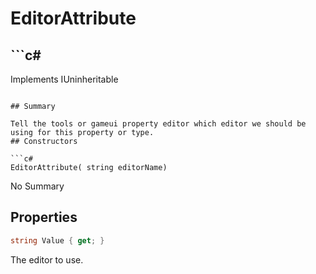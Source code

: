 # EditorAttribute

## ```c#
Implements IUninheritable
```

## Summary

Tell the tools or gameui property editor which editor we should be using for this property or type.
## Constructors

```c#
EditorAttribute( string editorName) 
```
No Summary
## Properties

```c#
string Value { get; } 
```
The editor to use.
